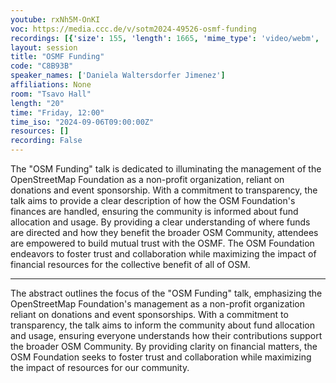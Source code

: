```yaml
---
youtube: rxNh5M-OnKI
voc: https://media.ccc.de/v/sotm2024-49526-osmf-funding
recordings: [{'size': 155, 'length': 1665, 'mime_type': 'video/webm', 'language': 'eng', 'filename': 'sotm2024-49526-eng-OSMF_Funding_webm-hd.webm', 'state': 'new', 'folder': 'webm-hd', 'high_quality': True, 'width': 1920, 'height': 1080, 'updated_at': '2024-11-08T19:21:06.080+01:00', 'recording_url': 'https://cdn.media.ccc.de/events/sotm/2024/webm-hd/sotm2024-49526-eng-OSMF_Funding_webm-hd.webm', 'url': 'https://api.media.ccc.de/public/recordings/81382', 'event_url': 'https://api.media.ccc.de/public/events/a3cf0d7c-6b89-55fb-8820-89971edab27d', 'conference_url': 'https://api.media.ccc.de/public/conferences/sotm2024'}, {'size': 74, 'length': 1665, 'mime_type': 'video/webm', 'language': 'eng', 'filename': 'sotm2024-49526-eng-OSMF_Funding_webm-sd.webm', 'state': 'new', 'folder': 'webm-sd', 'high_quality': False, 'width': 720, 'height': 576, 'updated_at': '2024-11-08T19:02:30.387+01:00', 'recording_url': 'https://cdn.media.ccc.de/events/sotm/2024/webm-sd/sotm2024-49526-eng-OSMF_Funding_webm-sd.webm', 'url': 'https://api.media.ccc.de/public/recordings/81381', 'event_url': 'https://api.media.ccc.de/public/events/a3cf0d7c-6b89-55fb-8820-89971edab27d', 'conference_url': 'https://api.media.ccc.de/public/conferences/sotm2024'}, {'size': 65, 'length': 1665, 'mime_type': 'video/mp4', 'language': 'eng', 'filename': 'sotm2024-49526-eng-OSMF_Funding_sd.mp4', 'state': 'new', 'folder': 'h264-sd', 'high_quality': False, 'width': 720, 'height': 576, 'updated_at': '2024-11-08T18:54:51.985+01:00', 'recording_url': 'https://cdn.media.ccc.de/events/sotm/2024/h264-sd/sotm2024-49526-eng-OSMF_Funding_sd.mp4', 'url': 'https://api.media.ccc.de/public/recordings/81380', 'event_url': 'https://api.media.ccc.de/public/events/a3cf0d7c-6b89-55fb-8820-89971edab27d', 'conference_url': 'https://api.media.ccc.de/public/conferences/sotm2024'}, {'size': 25, 'length': 1665, 'mime_type': 'audio/mpeg', 'language': 'eng', 'filename': 'sotm2024-49526-eng-OSMF_Funding_mp3.mp3', 'state': 'new', 'folder': 'mp3', 'high_quality': False, 'width': 0, 'height': 0, 'updated_at': '2024-11-08T18:50:18.458+01:00', 'recording_url': 'https://cdn.media.ccc.de/events/sotm/2024/mp3/sotm2024-49526-eng-OSMF_Funding_mp3.mp3', 'url': 'https://api.media.ccc.de/public/recordings/81379', 'event_url': 'https://api.media.ccc.de/public/events/a3cf0d7c-6b89-55fb-8820-89971edab27d', 'conference_url': 'https://api.media.ccc.de/public/conferences/sotm2024'}, {'size': 244, 'length': 1665, 'mime_type': 'video/mp4', 'language': 'eng', 'filename': 'sotm2024-49526-eng-OSMF_Funding_hd.mp4', 'state': 'new', 'folder': 'h264-hd', 'high_quality': True, 'width': 1920, 'height': 1080, 'updated_at': '2024-11-08T18:48:27.324+01:00', 'recording_url': 'https://cdn.media.ccc.de/events/sotm/2024/h264-hd/sotm2024-49526-eng-OSMF_Funding_hd.mp4', 'url': 'https://api.media.ccc.de/public/recordings/81378', 'event_url': 'https://api.media.ccc.de/public/events/a3cf0d7c-6b89-55fb-8820-89971edab27d', 'conference_url': 'https://api.media.ccc.de/public/conferences/sotm2024'}]
layout: session
title: "OSMF Funding"
code: "C8B93B"
speaker_names: ['Daniela Waltersdorfer Jimenez']
affiliations: None
room: "Tsavo Hall"
length: "20"
time: "Friday, 12:00"
time_iso: "2024-09-06T09:00:00Z"
resources: []
recording: False
---
```


The &#34;OSM Funding&#34; talk is dedicated to illuminating the management of the OpenStreetMap Foundation as a non-profit organization, reliant on donations and event sponsorship. With a commitment to transparency, the talk aims to provide a clear description of how the OSM Foundation's finances are handled, ensuring the community is informed about fund allocation and usage. By providing a clear understanding of where funds are directed and how they benefit the broader OSM Community, attendees are empowered to build mutual trust with the OSMF. The OSM Foundation endeavors to foster trust and collaboration while maximizing the impact of financial resources for the collective benefit of all of OSM.

<hr>

The abstract outlines the focus of the &#34;OSM Funding&#34; talk, emphasizing the OpenStreetMap Foundation's management as a non-profit organization reliant on donations and event sponsorships. With a commitment to transparency, the talk aims to inform the community about fund allocation and usage, ensuring everyone understands how their contributions support the broader OSM Community. By providing clarity on financial matters, the OSM Foundation seeks to foster trust and collaboration while maximizing the impact of resources for our community.

